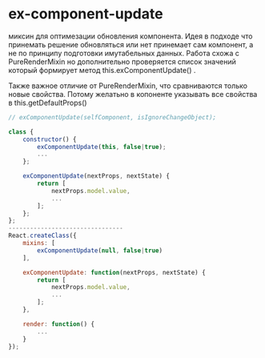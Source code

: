 # ex-component-update

миксин для оптимезации обновления компонента. Идея в подходе что принемать решение обновляться или нет принемает сам компонент, а не по принципу подготовки имутабельных данных. Работа схожа с PureRenderMixin но дополнительно проверяется список значений который формирует метод this.exComponentUpdate() . 

Также важное отличие от PureRenderMixin, что сравниваются только новые свойства. Потому желатьно в копоненте указывать все свойства в this.getDefaultProps()


```js
// exComponentUpdate(selfComponent, isIgnoreChangeObject);

class {
    constructor() {
        exComponentUpdate(this, false|true);
        ...
    };

    exComponentUpdate(nextProps, nextState) {
        return [
            nextProps.model.value,
            ...
        ];
    };
};
--------------------------------
React.createClass({
    mixins: [
        exComponentUpdate(null, false|true)
    ],

    exComponentUpdate: function(nextProps, nextState) {
        return [
            nextProps.model.value,
            ...
        ];
    },

    render: function() {
        ...
    }
});
```
